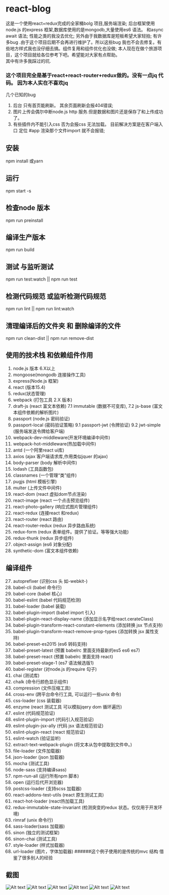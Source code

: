 # react-blog
这是一个使用react+redux完成的全家桶bolg 项目,服务端渲染; 后台框架使用node.js 的express 框架,数据库使用的是mongodb,大量使用es6 语法。
和async await 语法;
性能之类的我没去优化;
另外由于我数据库是短板希望大家轻拍;
有许多bug .由于这个项目后期不会再进行维护了。所以这些bug 我也不会去修复。有些地方样式我也没仔细去搞。组件复用和组件优化也没做; 本人现在在做个旅游项目，这个项目就给各位参考下吧。希望能对大家有点帮助。  
其中有许多我踩过的坑. 
### 这个项目完全是基于react+react-router+redux做的。没有一点jq 代码。 因为本人实在不喜欢jq
几个已知的bug
1. 后台 只有首页能刷新。  其余页面刷新会报404错误; 
2. 图片上传会偶尔中断node.js   http 服务.但是数据和图片还是保存了和上传成功了。
3. 有些插件内不能引入css 否为会报css 无法加载。  目前解决方案是在客户端入口 定位 #app 渲染那个文件import 就不会报错; 
## 安装
npm install 或yarn
## 运行
npm start -s
## 检查node 版本
npm run preinstall
## 编译生产版本
npm run build
## 测试 与监听测试
npm run test:watch  || npm run test
## 检测代码规范 或监听检测代码规范
npm run lint || npm run lint:watch
## 清理编译后的文件夹 和 删除编译的文件
npm run clean-dist || npm run remove-dist
## 使用的技术栈 和依赖组件作用
1. node.js 版本 6.X以上
2. mongoose(mongodb 连接操作工具)
3. express(Node.js 框架)
4. react (版本15.4)
5. redux(状态管理)
6. webpack (打包工具 2.X 版本)
7. draft-js (react 富文本依赖)
7.1 immutable (数据不可变库),
7.2 js-base (富文本组件依赖的解析图片)
8. passport (node.js 密码验证)
9. passport-local (密码验证策略)
9.1 passport-jwt (令牌验证)
9.2 jwt-simple (服务端发送令牌给客户端)
10. webpack-dev-middleware(开发环境编译中间件)
11. webpack-hot-middleware(热加载中间件)
12. antd (一个阿里react ui库)
13. axios (ajax 客户端请求库,作用类似jquer 的ajax)
14. body-parser (body 解析中间件)
15. lodash (工具函数包)
16. classnames (一个管理“类”组件)
17. pugjs (html 模板引擎)
18. multer (上传文件中间件)
19. react-dom (react 虚拟dom节点渲染)
20. react-image (react 一个点击预览组件)
21. react-photo-gallery (响应式图片管理组件)
22. react-redux (连接react 和redux)
23. react-router (react 路由)
24. react-router-redux (redux 异步路由系统)
25. redux-form (redux 表单组件。提供了验证。等等强大功能)
26. redux-thunk (redux 异步组件)
27. object-assign (es6 对象分配)
28. synthetic-dom (富文本组件依赖)
##  编译组件
27. autoprefixer (识别css 头 如-webkit-)
28. babel-cli (babel 命令行)
29. babel-core (babel 核心)
30. babel-eslint (babel 代码规范检测)
31. babel-loader (babel 装载)
32. babel-plugin-import (babel import 引入)
33. babel-plugin-react-display-name (添加显示名字给react.cerateClass)
34. babel-plugin-transform-react-constant-elements (添加转换 jsx 节点支持)
35. babel-plugin-transform-react-remove-prop-types (添加转换 jsx 属性支持)
36. babel-preset-es2015 (es6 转码支持)
37. babel-preset-latest (预置 babelrc 里面支持最新的es5 es6 es7)
38. babel-preset-react (预置 babelrc 里面支持 react)
39. babel-preset-stage-1 (es7 语法候选版1)
40. babel-register (对node.js 的require 勾子)
41. chai (测试库)
42. chalk (命令行颜色显示组件)
43. compression (文件压缩工具)
44. cross-env (跨平台命令行工具,  可以运行一些unix 命令)
45. css-loader (css 装载器)
46. enzyme (react 测试工具 可以模拟jqery dom 循环遍历)
47. eslint (代码规范验证)
48. eslint-plugin-import (代码引入规范验证)
49. eslint-plugin-jsx-ally (代码 jsx 语法规范验证)
50. eslint-plugin-react (react 规范验证)
51. eslint-watch (验证监听)
52. extract-text-webpack-plugin (将文本从包中提取到文件中。)
53. file-loader (文件加载器)
54. json-loader (json 加载器)
55. mocha (测试工具)
56. node-sass (支持编译sass)
57. npm-run-all (运行所有npm 脚本)
58. open (运行后代开浏览器)
59. postcss-loader (支持scss 加载器)
60. react-addons-test-utils (react 原生测试工具)
61. react-hot-loader (react热加载工具)
62. redux-immutable-state-invariant (检测突变的redux 状态。仅仅用于开发环境)
63. rimraf (unix 命令行)
64. sass-loader(sass 加载器)
65. sinon (独立的测试框架)
66. sinon-chai (测试工具)
67. style-loader (样式加载器)
68. url-loader (图片，字体加载器)
######这个例子使用的是传统的mvc 结构   借鉴了很多别人的经验
## 截图
![Alt text](./screen/1.gif)
![Alt text](./screen/2.gif)
![Alt text](./screen/3.gif)
![Alt text](./screen/4.gif)
![Alt text](./screen/5.gif)
![Alt text](./screen/6.gif)

